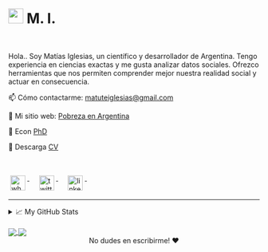 
<!--
**matuteiglesias/matuteiglesias** is a ✨ _special_ ✨ repository because its `README.md` (this file) appears on your GitHub profile.

Here are some ideas to get you started:

- 🔭 I’m currently working on ...
- 🌱 I’m currently learning ...
- 👯 I’m looking to collaborate on ...
- 🤔 I’m looking for help with ...
- 💬 Ask me about ...
- 📫 How to reach me: ...
- 😄 Pronouns: ...
- ⚡ Fun fact: ...
-->

<h1><img src="https://emojis.slackmojis.com/emojis/images/1531849430/4246/blob-sunglasses.gif?1531849430" width="30"/> M. I.</h1>



<br>

Hola.. Soy Matías Iglesias, un científico y desarrollador de Argentina. Tengo experiencia en ciencias exactas y me gusta analizar datos sociales. Ofrezco herramientas que nos permiten comprender mejor nuestra realidad social y actuar en consecuencia.


📫 Cómo contactarme: <a href="mailto:matuteiglesias@gmail.com">matuteiglesias@gmail.com</a>

🔗 Mi sitio web: <a href="http://matuteiglesias.link/Mapas/">Pobreza en Argentina</a>

💬 Econ <a href="http://matuteiglesias.link/dice/docs/Tesi_di_laurea_Pisa_Iglesias.pdf">PhD</a>

📄 Descarga <a href="http://www.matuteiglesias.link/CV_2023-2.pdf">CV</a>


<br>
<!-- <img align="right" height="250" width="400" alt="GIF" src="https://miro.medium.com/max/1360/1*IRGHmiGsa16stedQvIaZfw.gif" /> -->
<!-- <img align="right" alt="GIF" src="https://media.giphy.com/media/3ohzdKvLT1DxFxhZAI/giphy.gif" /> -->


<!-- 
<br>
<p align="left"> <img src="https://komarev.com/ghpvc/?username=matuteiglesias" alt="matuteiglesias" /> </p>
</br>
 -->


<p align="left">
    <a href="https://api.whatsapp.com/send?phone=5491158893867" target="_blank">
    <img src="https://cdn3.iconfinder.com/data/icons/social-media-black-white-2/512/BW_Whatsapp_glyph_svg-512.png" alt="whatsapp" height="30" style="vertical-align:top; margin:4px">
  </a>&nbsp;&nbsp;&nbsp;
  <a href="https://twitter.com/matuteiglesias" target="_blank">
    <img src="https://cdn3.iconfinder.com/data/icons/social-media-black-white-2/512/BW_Twitter_glyph_svg-512.png" alt="twitter" height="30" style="vertical-align:top; margin:4px">
  </a>&nbsp;&nbsp;&nbsp;
  <a href="https://www.linkedin.com/in/matiasiglesias/" target="_blank">
    <img src="https://cdn3.iconfinder.com/data/icons/social-media-black-white-2/512/BW_Linkedin_glyph_svg-512.png" alt="linkedin" height="30" style="vertical-align:top; margin:4px">
  </a>&nbsp;&nbsp;&nbsp;
</p>


<hr>
<details>
<summary>📈 My GitHub Stats</summary>
<p align="center"> <img src="https://github-readme-stats.vercel.app/api?username=matuteiglesias&show_icons=true&theme=gotham" alt="matuteiglesias" />
</details>
</br>
<a href="https://github.com/matuteiglesias/economia.gob.ar-datos" target="_blank">
  <img align="center" src="https://github-readme-stats.vercel.app/api/pin/?username=matuteiglesias&repo=economia.gob.ar-datos&theme=dracula" />
</a>
<a href="https://github.com/matuteiglesias/IPC-Argentina" target="_blank">
 <img align="center" src="https://github-readme-stats.vercel.app/api/pin/?username=matuteiglesias&repo=IPC-Argentina&theme=dracula" />
</a>
<div align="center">
No dudes en escribirme! ❤️
</div>
